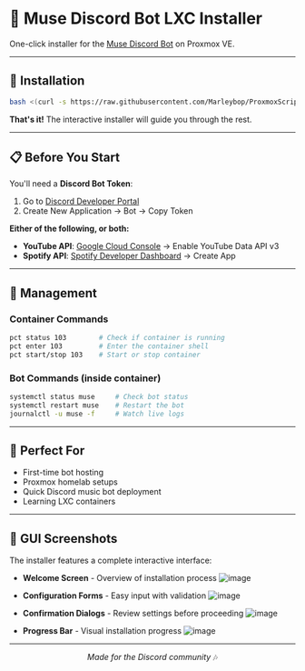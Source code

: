 # 🎵 Muse Discord Bot LXC Installer

One-click installer for the [Muse Discord Bot](https://github.com/museofficial/muse) on Proxmox VE.

---

## 🚀 Installation

```bash
bash <(curl -s https://raw.githubusercontent.com/Marleybop/ProxmoxScripts/main/muse.sh)
```

**That's it!** The interactive installer will guide you through the rest.

---

## 📋 Before You Start

You'll need a **Discord Bot Token**:

1. Go to [Discord Developer Portal](https://discord.com/developers/applications)
2. Create New Application → Bot → Copy Token

**Either of the following, or both:**
- **YouTube API**: [Google Cloud Console](https://console.developers.google.com) → Enable YouTube Data API v3
- **Spotify API**: [Spotify Developer Dashboard](https://developer.spotify.com/dashboard) → Create App

---

## 🔧 Management

### Container Commands
```bash
pct status 103        # Check if container is running
pct enter 103         # Enter the container shell
pct start/stop 103    # Start or stop container
```

### Bot Commands (inside container)
```bash
systemctl status muse     # Check bot status
systemctl restart muse    # Restart the bot
journalctl -u muse -f     # Watch live logs
```

---

## 🎯 Perfect For

- First-time bot hosting
- Proxmox homelab setups  
- Quick Discord music bot deployment
- Learning LXC containers

---

## 📱 GUI Screenshots

The installer features a complete interactive interface:

- **Welcome Screen** - Overview of installation process
![image](https://github.com/user-attachments/assets/1f6c8319-eba1-4f9f-8df7-3abba8b2121d)

- **Configuration Forms** - Easy input with validation
![image](https://github.com/user-attachments/assets/79115459-a421-42cc-a832-3e64d2b70db1)

- **Confirmation Dialogs** - Review settings before proceeding
![image](https://github.com/user-attachments/assets/fb7436c0-1378-410c-bce6-23e66e38aab4)

- **Progress Bar** - Visual installation progress
![image](https://github.com/user-attachments/assets/03b4be11-36f7-4126-8343-88cbafdf121c)

---

<div align="center">

*Made for the Discord community* 🎶

</div>
